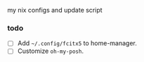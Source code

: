 my nix configs and update script

### todo
- [ ] Add `~/.config/fcitx5` to home-manager.
- [ ] Customize `oh-my-posh`.
